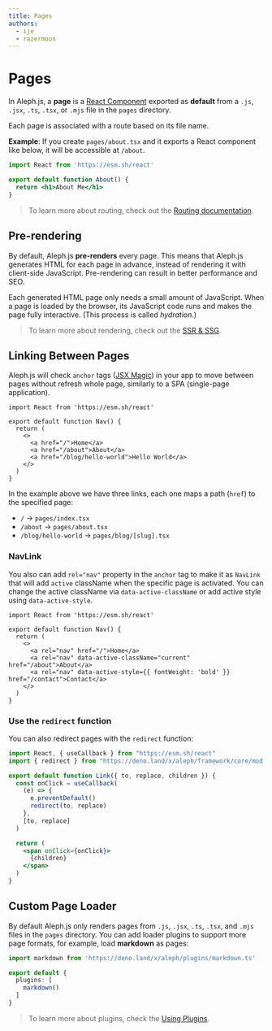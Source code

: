 ```yaml
---
title: Pages
authors:
  - ije
  - razermoon
---
```


# Pages

In Aleph.js, a **page** is a [React Component](https://reactjs.org/docs/components-and-props.html) exported as **default** from a `.js`, `.jsx`, `.ts`, `.tsx`, or `.mjs` file in the `pages` directory.

Each page is associated with a route based on its file name.

**Example**: If you create `pages/about.tsx` and it exports a React component like below, it will be accessible at `/about`.

```jsx
import React from 'https://esm.sh/react'

export default function About() {
  return <h1>About Me</h1>
}
```

> To learn more about routing, check out the [Routing documentation](/docs/basic-features/routing).

## Pre-rendering

By default, Aleph.js **pre-renders** every page. This means that Aleph.js generates HTML for each page in advance, instead of rendering it with client-side JavaScript. Pre-rendering can result in better performance and SEO.

Each generated HTML page only needs a small amount of JavaScript. When a page is loaded by the browser, its JavaScript code runs and makes the page fully interactive. (This process is called _hydration_.)

> To learn more about rendering, check out the [SSR & SSG](/docs/basic-features/ssr-and-ssg).

## Linking Between Pages

Aleph.js will check `anchor` tags ([JSX Magic](/docs/advanced-features/jsx-magic)) in your app to move between pages without refresh whole page, similarly to a SPA (single-page application).

```tsx
import React from 'https://esm.sh/react'

export default function Nav() {
  return (
    <>
      <a href="/">Home</a>
      <a href="/about">About</a>
      <a href="/blog/hello-world">Hello World</a>
    </>
  )
}
```

In the example above we have three links, each one maps a path (`href`) to the specified page:

- `/` → `pages/index.tsx`
- `/about` → `pages/about.tsx`
- `/blog/hello-world` → `pages/blog/[slug].tsx`

### NavLink

You also can add `rel="nav"` property in the `anchor` tag to make it as `NavLink` that will add `active` className when the specific page is activated. You can change the active className via `data-active-className` or add active style using `data-active-style`.

```tsx
import React from 'https://esm.sh/react'

export default function Nav() {
  return (
    <>
      <a rel="nav" href="/">Home</a>
      <a rel="nav" data-active-className="current" href="/about">About</a>
      <a rel="nav" data-active-style={{ fontWeight: 'bold' }} href="/contact">Contact</a>
    </>
  )
}
```

### Use the `redirect` function

You can also redirect pages with the `redirect` function:

```jsx
import React, { useCallback } from "https://esm.sh/react"
import { redirect } from "https://deno.land/x/aleph/framework/core/mod.ts"

export default function Link({ to, replace, children }) {
  const onClick = useCallback(
    (e) => {
      e.preventDefault()
      redirect(to, replace)
    },
    [to, replace]
  )

  return (
    <span onClick={onClick}>
      {children}
    </span>
  )
}
```

## Custom Page Loader

By default Aleph.js only renders pages from `.js`, `.jsx`, `.ts`, `.tsx`, and `.mjs` files in the `pages` directory. You can add loader plugins to support more page formats, for example, load **markdown** as pages:

```ts
import markdown from 'https://deno.land/x/aleph/plugins/markdown.ts'

export default {
  plugins: [
    markdown()
  ]
}
```

> To learn more about plugins, check the [Using Plugins](/docs/advanced-features/using-plugins).
